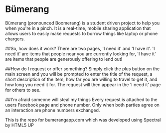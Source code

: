 # Bümerang

Bümerang (pronounced Boomerang) is a student driven project to help you when you're in a pinch. It is a real-time, mobile sharing application that allows users to easily make requests to borrow things like laptop or phone chargers.

##So, how does it work? 
There are two pages, 'I need it' and 'I have it'. 'I need it' are items that people near you are currently looking for, 'I have it' are items that people are generously offering to lend out!

##How do I request or offer something? 
Simply click the plus button on the main screen and you will be prompted to enter the title of the request, a short description of the item, how far you are willing to travel to get it, and how long you need it for. The request will then appear in the 'I need it' page for others to see.

##I'm afraid someone will steal my things
Every request is attached to the users Facebook page and phone number. Only when both parties agree on an interaction are phone numbers exchanged.

This is the repo for bumerangapp.com which was developed using Spectral by HTML5 UP
